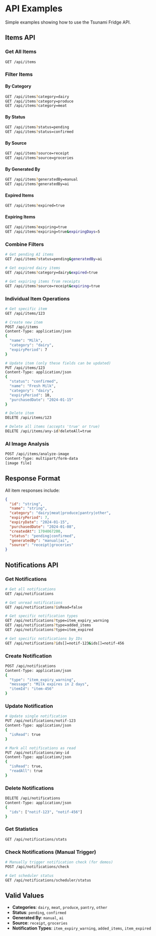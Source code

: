 # API Examples

Simple examples showing how to use the Tsunami Fridge API.

## Items API

### Get All Items
```bash
GET /api/items
```

### Filter Items

#### By Category
```bash
GET /api/items?category=dairy
GET /api/items?category=produce
GET /api/items?category=meat
```

#### By Status
```bash
GET /api/items?status=pending
GET /api/items?status=confirmed
```

#### By Source
```bash
GET /api/items?source=receipt
GET /api/items?source=groceries
```

#### By Generated By
```bash
GET /api/items?generatedBy=manual
GET /api/items?generatedBy=ai
```

#### Expired Items
```bash
GET /api/items?expired=true
```

#### Expiring Items
```bash
GET /api/items?expiring=true
GET /api/items?expiring=true&expiringDays=5
```

### Combine Filters
```bash
# Get pending AI items
GET /api/items?status=pending&generatedBy=ai

# Get expired dairy items
GET /api/items?category=dairy&expired=true

# Get expiring items from receipts
GET /api/items?source=receipt&expiring=true
```

### Individual Item Operations
```bash
# Get specific item
GET /api/items/123

# Create new item
POST /api/items
Content-Type: application/json
{
  "name": "Milk",
  "category": "dairy",
  "expiryPeriod": 7
}

# Update item (only these fields can be updated)
PUT /api/items/123
Content-Type: application/json
{
  "status": "confirmed",
  "name": "Fresh Milk",
  "category": "dairy",
  "expiryPeriod": 10,
  "purchasedDate": "2024-01-15"
}

# Delete item
DELETE /api/items/123

# Delete all items (accepts 'true' or true)
DELETE /api/items/any-id?deleteAll=true
```

### AI Image Analysis
```bash
POST /api/items/analyze-image
Content-Type: multipart/form-data
[image file]
```

## Response Format

All item responses include:
```json
{
  "id": "string",
  "name": "string",
  "category": "dairy|meat|produce|pantry|other",
  "expiryPeriod": 7,
  "expiryDate": "2024-01-15",
  "purchasedDate": "2024-01-08",
  "createdAt": 1704067200,
  "status": "pending|confirmed",
  "generatedBy": "manual|ai",
  "source": "receipt|groceries"
}
```

## Notifications API

### Get Notifications
```bash
# Get all notifications
GET /api/notifications

# Get unread notifications
GET /api/notifications?isRead=false

# Get specific notification types
GET /api/notifications?type=item_expiry_warning
GET /api/notifications?type=added_items
GET /api/notifications?type=item_expired

# Get specific notifications by IDs
GET /api/notifications?ids[]=notif-123&ids[]=notif-456
```

### Create Notification
```bash
POST /api/notifications
Content-Type: application/json
{
  "type": "item_expiry_warning",
  "message": "Milk expires in 2 days",
  "itemId": "item-456"
}
```

### Update Notification
```bash
# Update single notification
PUT /api/notifications/notif-123
Content-Type: application/json
{
  "isRead": true
}

# Mark all notifications as read
PUT /api/notifications/any-id
Content-Type: application/json
{
  "isRead": true,
  "readAll": true
}
```

### Delete Notifications
```bash
DELETE /api/notifications
Content-Type: application/json
{
  "ids": ["notif-123", "notif-456"]
}
```

### Get Statistics
```bash
GET /api/notifications/stats
```

### Check Notifications (Manual Trigger)
```bash
# Manually trigger notification check (for demos)
POST /api/notifications/check

# Get scheduler status
GET /api/notifications/scheduler/status
```

## Valid Values

- **Categories**: `dairy`, `meat`, `produce`, `pantry`, `other`
- **Status**: `pending`, `confirmed`
- **Generated By**: `manual`, `ai`
- **Source**: `receipt`, `groceries`
- **Notification Types**: `item_expiry_warning`, `added_items`, `item_expired`
